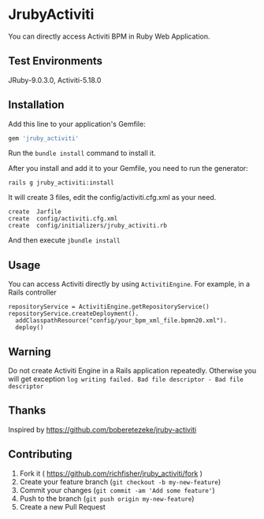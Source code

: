 # JrubyActiviti

You can directly access Activiti BPM in Ruby Web Application.

## Test Environments
JRuby-9.0.3.0, Activiti-5.18.0

## Installation

Add this line to your application's Gemfile:

```ruby
gem 'jruby_activiti'
```

Run the `bundle install` command to install it.

After you install and add it to your Gemfile, you need to run the generator:

```
rails g jruby_activiti:install
```

It will create 3 files, edit the config/activiti.cfg.xml as your need.

```
create  Jarfile
create  config/activiti.cfg.xml
create  config/initializers/jruby_activiti.rb
```

And then execute `jbundle install`

## Usage
You can access Activiti directly by using `ActivitiEngine`. For example, in a Rails controller

```
repositoryService = ActivitiEngine.getRepositoryService()
repositoryService.createDeployment().
  addClasspathResource("config/your_bpm_xml_file.bpmn20.xml").
  deploy()
```

## Warning
Do not create Activiti Engine in a Rails application repeatedly. Otherwise you will get exception `log writing failed. Bad file descriptor - Bad file descriptor`

## Thanks
Inspired by https://github.com/boberetezeke/jruby-activiti

## Contributing

1. Fork it ( https://github.com/richfisher/jruby_activiti/fork )
2. Create your feature branch (`git checkout -b my-new-feature`)
3. Commit your changes (`git commit -am 'Add some feature'`)
4. Push to the branch (`git push origin my-new-feature`)
5. Create a new Pull Request
